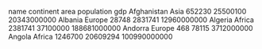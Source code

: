 name	continent	area	population	gdp
Afghanistan	Asia	652230	25500100	20343000000
Albania	Europe	28748	2831741	12960000000
Algeria	Africa	2381741	37100000	188681000000
Andorra	Europe	468	78115	3712000000
Angola	Africa	1246700	20609294	100990000000